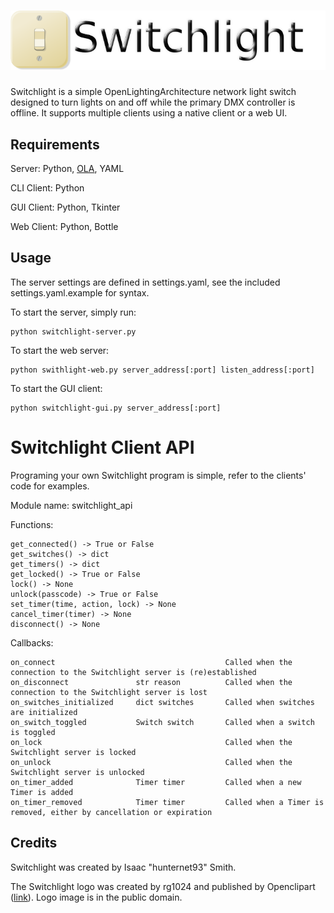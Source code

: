 ![](images/switchlight.png)
===========

Switchlight is a simple OpenLightingArchitecture network light switch designed to turn lights on and off while the primary DMX controller is offline. It supports multiple clients using a native client or a web UI.

Requirements
------------
Server: Python, [OLA](http://www.openlighting.org/ola), YAML

CLI Client: Python

GUI Client: Python, Tkinter

Web Client: Python, Bottle

Usage
-----
The server settings are defined in settings.yaml, see the included settings.yaml.example for syntax.

To start the server, simply run:

    python switchlight-server.py

To start the web server:

    python swithlight-web.py server_address[:port] listen_address[:port]

To start the GUI client:

    python switchlight-gui.py server_address[:port]


Switchlight Client API
======================
Programing your own Switchlight program is simple, refer to the clients' code for examples.

Module name: switchlight_api

Functions:

    get_connected() -> True or False
    get_switches() -> dict
    get_timers() -> dict
    get_locked() -> True or False
    lock() -> None
    unlock(passcode) -> True or False
    set_timer(time, action, lock) -> None
    cancel_timer(timer) -> None
    disconnect() -> None

Callbacks:

    on_connect                                      Called when the connection to the Switchlight server is (re)established
    on_disconnect               str reason          Called when the connection to the Switchlight server is lost
    on_switches_initialized     dict switches       Called when switches are initialized
    on_switch_toggled           Switch switch       Called when a switch is toggled
    on_lock                                         Called when the Switchlight server is locked
    on_unlock                                       Called when the Switchlight server is unlocked
    on_timer_added              Timer timer         Called when a new Timer is added
    on_timer_removed            Timer timer         Called when a Timer is removed, either by cancellation or expiration

Credits
-------
Switchlight was created by Isaac "hunternet93" Smith.

The Switchlight logo was created by rg1024 and published by Openclipart ([link](https://openclipart.org/detail/36265/switch--by-rg1024)). Logo image is in the public domain.
